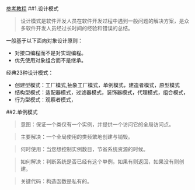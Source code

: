 [参考教程](http://www.runoob.com/design-pattern/design-pattern-tutorial.html)
##1.设计模式
>设计模式是软件开发人员在软件开发过程中遇到一般问题的解决方案，是众多软件开发人员经过长时间的经验和错误的总结。

一般基于以下面向对象设计原则： 

+ 对接口编程而不是对实现编程。 
+ 优先使用对象组合而不是继承。

经典23种设计模式：

+ 创建型模式：工厂模式,抽象工厂模式，单例模式，建造者模式，原型模式
+ 结构型模式：适配器模式，过滤器模式，装饰器模式，代理模式，组合模式，
+ 行为型模式：观察者模式，

##2.单例模式
>意图：保证一个类仅有一个实例，并提供一个访问它的全局访问点。

>主要解决：一个全局使用的类频繁地创建与销毁。

>何时使用：当您想控制实例数目，节省系统资源的时候。

>如何解决：判断系统是否已经有这个单例，如果有则返回，如果没有则创建。

>关键代码：构造函数是私有的。








